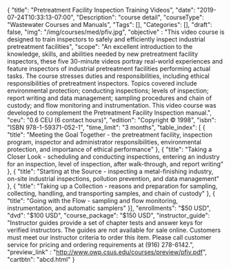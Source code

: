 {
	"title": "Pretreatment Facility Inspection Training Videos",
	"date": "2019-07-24T10:33:13-07:00",
	"Description": "course detail",
	"courseType": "Wastewater Courses and Manuals",
	"Tags": [],
	"Categories": [],
	"draft": false,
	"img": "/img/courses/med/pfiv.jpg",
	"objective" : "This video course is designed to train inspectors to safely and efficiently inspect industrial pretreatment facilities",
	"scope": "An excellent introduction to the knowledge, skills, and abilities needed by new pretreatment facility inspectors, these five 30-minute videos portray real-world experiences and feature inspectors of industrial pretreatment facilities performing actual tasks. The course stresses duties and responsibilities, including ethical responsibilities of pretreatment inspectors. Topics covered include environmental protection; conducting inspections; levels of inspection; report writing and data management; sampling procedures and chain of custody; and flow monitoring and instrumentation. This video course was developed to complement the Pretreatment Facility Inspection manual.",
	"ceu": "0.6 CEU (6 contact hours)",
	"edition": "Copyright © 1998",
	"isbn": "ISBN 978-1-59371-052-1",
	"time_limit": "3 months",
	"table_index": [
	{
		"title": "Meeting the Goal Together - the pretreatment facility, inspection program, inspector and administrator responsibilities, environmental protection, and importance of ethical performance"
	},
	{
		"title": "Taking a Closer Look - scheduling and conducting inspections, entering an industry for an inspection, level of inspection, after walk-through, and report writing"
	},
	{
		"title": "Starting at the Source - inspecting a metal-finishing industry, on-site industrial inspections, pollution prevention, and data management"
	},
	{
		"title": "Taking up a Collection - reasons and preparation for sampling, collecting, handling, and transporting samples, and chain of custody"
	},
	{
		"title": "Going with the Flow - sampling and flow monitoring, instrumentation, and automatic samplers"
	}],
	"enrollments": "$50 USD",
	"dvd": "$100 USD",
	"course_package": "$150 USD",
	"instructor_guide": "Instructor guides provide a set of chapter tests and answer keys for verified instructors. The guides are not available for sale online. Customers must meet our instructor criteria to order this item. Please call customer service for pricing and ordering requirements at (916) 278-6142.",
	"preview_link" : "http://www.owp.csus.edu/courses/preview/pfiv.pdf",
	"cartbtn": "abcd.html"
}